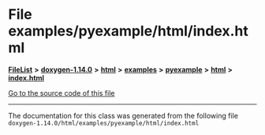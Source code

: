 

# File examples/pyexample/html/index.html



[**FileList**](files.md) **>** [**doxygen-1.14.0**](dir_9d5bad020669189c90cda983471be5d0.md) **>** [**html**](dir_05d1fd8a7cdd04f638f8b23196de02e2.md) **>** [**examples**](dir_aa52e73a32d193037813a53dcfe817b6.md) **>** [**pyexample**](dir_a2a8ba002db70f2f1f5a4403c068e8c8.md) **>** [**html**](dir_23da204c45b718d15aebf94ee9a5f5b8.md) **>** [**index.html**](examples_2pyexample_2html_2index_8html.md)

[Go to the source code of this file](examples_2pyexample_2html_2index_8html_source.md)





































































------------------------------
The documentation for this class was generated from the following file `doxygen-1.14.0/html/examples/pyexample/html/index.html`


